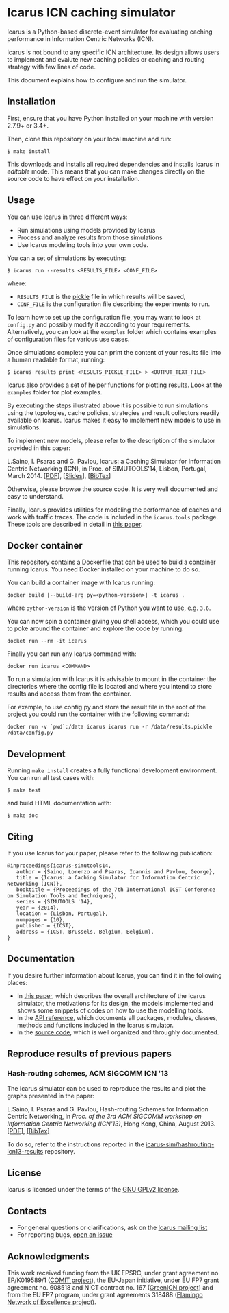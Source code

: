 # Icarus ICN caching simulator
Icarus is a Python-based discrete-event simulator for evaluating caching
performance in Information Centric Networks (ICN).

Icarus is not bound to any specific ICN architecture. Its design allows users
to implement and evalute new caching policies or caching and routing strategy
with few lines of code.

This document explains how to configure and run the simulator.

## Installation
First, ensure that you have Python installed on your machine with version 2.7.9+ or 3.4+.

Then, clone this repository on your local machine and run:

    $ make install

This downloads and installs all required dependencies and installs Icarus in _editable_ mode.
This means that you can make changes directly on the source code to have effect on your installation.

## Usage
You can use Icarus in three different ways:
 * Run simulations using models provided by Icarus
 * Process and analyze results from those simulations
 * Use Icarus modeling tools into your own code.

You can a set of simulations by executing:

    $ icarus run --results <RESULTS_FILE> <CONF_FILE>

where:

 * `RESULTS_FILE` is the [pickle](http://docs.python.org/3/library/pickle.html) file in which results will be saved,
 * `CONF_FILE` is the configuration file describing the experiments to run.

To learn how to set up the configuration file, you may want to look at `config.py`
and possibly modify it according to your requirements.
Alternatively, you can look at the `examples` folder which
contains examples of configuration files for various use cases.

Once simulations complete you can print the content of your results file into a
human readable format, running:

    $ icarus results print <RESULTS_PICKLE_FILE> > <OUTPUT_TEXT_FILE>

Icarus also provides a set of helper functions for plotting results.
Look at the `examples` folder for plot examples.

By executing the steps illustrated above it is possible to run simulations using the
topologies, cache policies, strategies and result collectors readily available on
Icarus. Icarus makes it easy to implement new models to use in simulations.

To implement new models, please refer to the description of the simulator 
provided in this paper:

L.Saino, I. Psaras and G. Pavlou, Icarus: a Caching Simulator for Information Centric
Networking (ICN), in Proc. of SIMUTOOLS'14, Lisbon, Portugal, March 2014.
\[[PDF](https://lorenzosaino.github.io/publications/icarus-simutools14.pdf)\],
\[[Slides](https://lorenzosaino.github.io/publications/icarus-simutools14-slides.pdf)\],
\[[BibTex](https://lorenzosaino.github.io/publications/icarus-simutools14-bib.txt)\]

Otherwise, please browse the source code. It is very well documented and easy to
understand.

Finally, Icarus provides utilities for modeling the performance of caches and
work with traffic traces. The code is included in the `icarus.tools` package.
These tools are described in detail in [this paper](https://lorenzosaino.github.io/publications/icarus-simutools14.pdf).

## Docker container
This repository contains a Dockerfile that can be used to build a container running Icarus.
You need Docker installed on your machine to do so.

You can build a container image with Icarus running:

	docker build [--build-arg py=<python-version>] -t icarus .

where `python-version` is the version of Python you want to use, e.g. `3.6`.

You can now spin a container giving you shell access, which you could use to
poke around the container and explore the code by running:

	docket run --rm -it icarus

Finally you can run any Icarus command with:

	docker run icarus <COMMAND>

To run a simulation with Icarus it is advisable to mount in the container
the directories where the config file is located and where you intend
to store results and access them from the container.

For example, to use config.py and store the result file in the root of the project
you could run the container with the following command:

	docker run -v `pwd`:/data icarus icarus run -r /data/results.pickle /data/config.py

## Development
Running `make install` creates a fully functional development environment.
You can run all test cases with:

    $ make test

and build HTML documentation with:

    $ make doc

## Citing

If you use Icarus for your paper, please refer to the following publication:

    @inproceedings{icarus-simutools14,
       author = {Saino, Lorenzo and Psaras, Ioannis and Pavlou, George},
       title = {Icarus: a Caching Simulator for Information Centric Networking (ICN)},
       booktitle = {Proceedings of the 7th International ICST Conference on Simulation Tools and Techniques},
       series = {SIMUTOOLS '14},
       year = {2014},
       location = {Lisbon, Portugal},
       numpages = {10},
       publisher = {ICST},
       address = {ICST, Brussels, Belgium, Belgium},
    }

## Documentation
If you desire further information about Icarus, you can find it in the following places:

 * In [this paper](https://lorenzosaino.github.io/publications/icarus-simutools14.pdf), which describes the overall architecture of the Icarus simulator,
   the motivations for its design, the models implemented and shows some snippets of codes on how to use the modelling tools.
 * In the [API reference](http://icarus-sim.github.io/doc/), which documents all packages, modules, classes, methods
   and functions included in the Icarus simulator.
 * In the [source code](https://www.github.com/icarus-sim/icarus/), which is well organized and throughly documented.

## Reproduce results of previous papers

### Hash-routing schemes, ACM SIGCOMM ICN '13
The Icarus simulator can be used to reproduce the results and plot the graphs presented in the paper:

L.Saino, I. Psaras and G. Pavlou, Hash-routing Schemes for Information Centric Networking,
in *Proc. of the 3rd ACM SIGCOMM workshop on Information Centric Networking (ICN'13)*, Hong Kong, China, August 2013.
[\[PDF\]](https://lorenzosaino.github.io/publications/hashrouting-icn13.pdf),
[\[BibTex\]](https://lorenzosaino.github.io/publications/hashrouting-icn13-bib.txt)

To do so, refer to the instructions reported in the  [icarus-sim/hashrouting-icn13-results](http://github.com/icarus-sim/hashrouting-icn13-results) repository.

## License
Icarus is licensed under the terms of the [GNU GPLv2 license](http://www.gnu.org/licenses/gpl-2.0.html).

## Contacts
 * For general questions or clarifications, ask on the [Icarus mailing list](http://mailman.ee.ucl.ac.uk/mailman/listinfo/icarus)
 * For reporting bugs, [open an issue](https://github.com/icarus-sim/icarus/issues)

## Acknowledgments
This work received funding from the UK EPSRC, under grant agreement no. EP/K019589/1 ([COMIT project](http://www.ee.ucl.ac.uk/comit-project/)),
the EU-Japan initiative, under EU FP7 grant agreement no. 608518 and NICT contract no. 167 ([GreenICN project](http://www.greenicn.org/))
and from the EU FP7 program, under grant agreements 318488 ([Flamingo Network of Excellence project](http://www.fp7-flamingo.eu/)).
